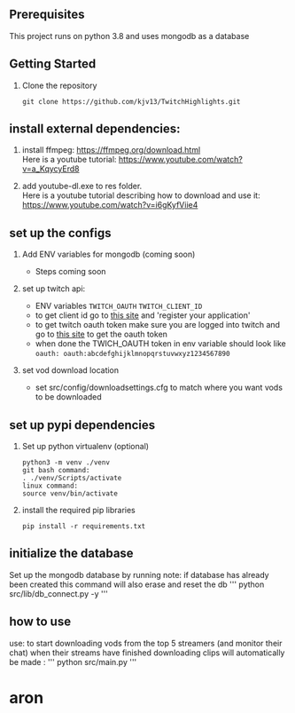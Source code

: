 ## Prerequisites

This project runs on python 3.8 and uses mongodb as a database

## Getting Started

1. Clone the repository
	```
    git clone https://github.com/kjv13/TwitchHighlights.git
    ```

## install external dependencies:

1. install ffmpeg: https://ffmpeg.org/download.html  
    Here is a youtube tutorial: https://www.youtube.com/watch?v=a_KqycyErd8  

1. add youtube-dl.exe to res folder.  
    Here is a youtube tutorial describing how to download and use it:
    https://www.youtube.com/watch?v=i6gKyfViie4



## set up the configs

1. Add ENV variables for mongodb (coming soon) 
	* Steps coming soon
	

1. set up twitch api:
    * ENV variables `TWITCH_OAUTH` `TWITCH_CLIENT_ID`
    * to get client id go to [this site](https://dev.twitch.tv/console) and 'register your application'
    * to get twitch oauth token make sure you are logged into twitch and go to [this site](https://twitchapps.com/tmi/) to get the oauth token
    * when done the TWICH_OAUTH token in env variable should look like  
	`oauth: oauth:abcdefghijklmnopqrstuvwxyz1234567890`

1. set vod download location
    * set src/config/downloadsettings.cfg to match where you want vods to be downloaded


## set up pypi dependencies
1. Set up python virtualenv (optional)
	```
    python3 -m venv ./venv
	git bash command: 
    . ./venv/Scripts/activate
    linux command:
    source venv/bin/activate
    ```

1. install the required pip libraries
	```
    pip install -r requirements.txt
    ```

## initialize the database
Set up the mongodb database by running 
note: if database has already been created this command will also erase and reset the db
    '''
    python src/lib/db_connect.py -y
    '''

## how to use
use:
to start downloading vods from the top 5 streamers (and monitor their chat) when
their streams have finished downloading clips will automatically be made :
    '''
    python src/main.py
    '''
# aron
